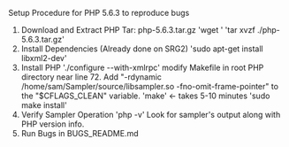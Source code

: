 Setup Procedure for PHP 5.6.3 to reproduce bugs

1. Download and Extract PHP Tar: php-5.6.3.tar.gz
  'wget '
  'tar xvzf ./php-5.6.3.tar.gz'
2. Install Dependencies (Already done on SRG2)
  'sudo apt-get install libxml2-dev'
3. Install PHP
  './configure --with-xmlrpc'
  modify Makefile in root PHP directory near line 72. Add "-rdynamic /home/sam/Sampler/source/libsampler.so -fno-omit-frame-pointer" to the "$CFLAGS_CLEAN" variable.
  'make' <- takes 5-10 minutes
  'sudo make install'
4. Verify Sampler Operation
  'php -v'
  Look for sampler's output along with PHP version info.
5. Run Bugs in BUGS_README.md
